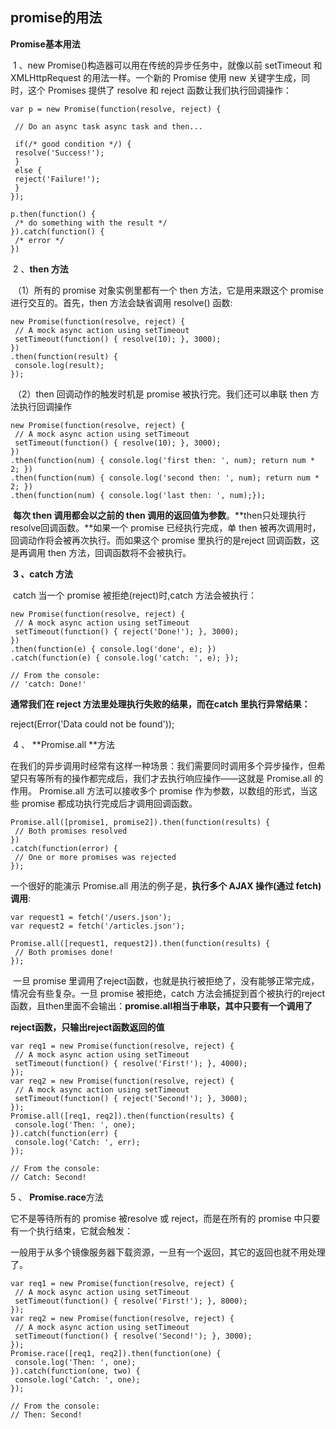 ## promise的用法

**Promise基本用法**

​	1 、new Promise()构造器可以用在传统的异步任务中，就像以前 setTimeout 和 XMLHttpRequest 的用法一样。一个新的 Promise 使用 new 关键字生成，同时，这个 Promises 提供了 resolve 和 reject 函数让我们执行回调操作：

```
var p = new Promise(function(resolve, reject) {
  
 // Do an async task async task and then...
 
 if(/* good condition */) {
 resolve('Success!');
 }
 else {
 reject('Failure!');
 }
});
 
p.then(function() { 
 /* do something with the result */
}).catch(function() {
 /* error */
})
```

​	2 、**then 方法**

​	（1）所有的 promise 对象实例里都有一个 then 方法，它是用来跟这个 promise 进行交互的。首先，then 方法会缺省调用 resolve() 函数:

```
new Promise(function(resolve, reject) {
 // A mock async action using setTimeout
 setTimeout(function() { resolve(10); }, 3000);
})
.then(function(result) {
 console.log(result);
});
```

​	（2）then 回调动作的触发时机是 promise 被执行完。我们还可以串联 then 方法执行回调操作

```
new Promise(function(resolve, reject) { 
 // A mock async action using setTimeout
 setTimeout(function() { resolve(10); }, 3000);
})
.then(function(num) { console.log('first then: ', num); return num * 2; })
.then(function(num) { console.log('second then: ', num); return num * 2; })
.then(function(num) { console.log('last then: ', num);});
```

​	**每次 then 调用都会以之前的 then 调用的返回值为参数**。**then只处理执行resolve回调函数。**如果一个 promise 已经执行完成，单 then 被再次调用时，回调动作将会被再次执行。而如果这个 promise 里执行的是reject 回调函数，这是再调用 then 方法，回调函数将不会被执行。

​	**3 、catch 方法**

​	catch 当一个 promise 被拒绝(reject)时,catch 方法会被执行：

```
new Promise(function(resolve, reject) {
 // A mock async action using setTimeout
 setTimeout(function() { reject('Done!'); }, 3000);
})
.then(function(e) { console.log('done', e); })
.catch(function(e) { console.log('catch: ', e); });
 
// From the console:
// 'catch: Done!'
```

**通常我们在 reject 方法里处理执行失败的结果，而在catch 里执行异常结果：**

reject(Error('Data could not be found'));

​	4 、 **Promise.all **方法

​	在我们的异步调用时经常有这样一种场景：我们需要同时调用多个异步操作，但希望只有等所有的操作都完成后，我们才去执行响应操作——这就是 Promise.all 的作用。 Promise.all 方法可以接收多个 promise 作为参数，以数组的形式，当这些 promise 都成功执行完成后才调用回调函数。

```
Promise.all([promise1, promise2]).then(function(results) {
 // Both promises resolved
})
.catch(function(error) {
 // One or more promises was rejected
});
```

一个很好的能演示 Promise.all 用法的例子是，**执行多个 AJAX 操作(通过 fetch) 调用**:

```
var request1 = fetch('/users.json');
var request2 = fetch('/articles.json');
 
Promise.all([request1, request2]).then(function(results) {
 // Both promises done!
});
```



​	一旦 promise 里调用了reject函数，也就是执行被拒绝了，没有能够正常完成，情况会有些复杂。一旦 promise 被拒绝，catch 方法会捕捉到首个被执行的reject函数，且then里面不会输出：**promise.all相当于串联，其中只要有一个调用了**

**reject函数，只输出reject函数返回的值**

```
var req1 = new Promise(function(resolve, reject) { 
 // A mock async action using setTimeout
 setTimeout(function() { resolve('First!'); }, 4000);
});
var req2 = new Promise(function(resolve, reject) { 
 // A mock async action using setTimeout
 setTimeout(function() { reject('Second!'); }, 3000);
});
Promise.all([req1, req2]).then(function(results) {
 console.log('Then: ', one);
}).catch(function(err) {
 console.log('Catch: ', err);
});
 
// From the console:
// Catch: Second!
```

5 、 **Promise.race**方法

它不是等待所有的 promise 被resolve 或 reject，而是在所有的 promise 中只要有一个执行结束，它就会触发：

一般用于从多个镜像服务器下载资源，一旦有一个返回，其它的返回也就不用处理了。

```
var req1 = new Promise(function(resolve, reject) { 
 // A mock async action using setTimeout
 setTimeout(function() { resolve('First!'); }, 8000);
});
var req2 = new Promise(function(resolve, reject) { 
 // A mock async action using setTimeout
 setTimeout(function() { resolve('Second!'); }, 3000);
});
Promise.race([req1, req2]).then(function(one) {
 console.log('Then: ', one);
}).catch(function(one, two) {
 console.log('Catch: ', one);
});
 
// From the console:
// Then: Second!
```

